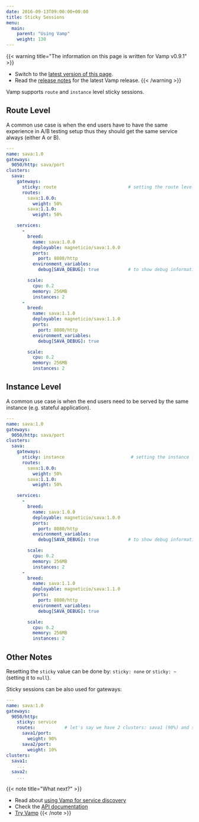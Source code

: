 ```yaml
---
date: 2016-09-13T09:00:00+00:00
title: Sticky Sessions
menu:
  main:
    parent: "Using Vamp"
    weight: 130
---
```


{{< warning title="The information on this page is written for Vamp v0.9.1" >}}

* Switch to the [latest version of this page](/documentation/using-vamp/sticky-sessions).
* Read the [release notes](/documentation/release-notes/latest) for the latest Vamp release.
{{< /warning >}}

Vamp supports `route` and `instance` level sticky sessions.

## Route Level

A common use case is when the end users have to have the same experience in A/B testing setup thus they should get the same service always (either A or B).

```yaml
---
name: sava:1.0
gateways:
  9050/http: sava/port
clusters:
  sava:
    gateways:
      sticky: route                           # setting the route level
      routes:
        sava:1.0.0:
          weight: 50%
        sava:1.1.0:
          weight: 50%

    services:
      -
        breed:
          name: sava:1.0.0
          deployable: magneticio/sava:1.0.0
          ports:
            port: 8080/http
          environment_variables:
            debug[SAVA_DEBUG]: true           # to show debug information such as instance id

        scale:
          cpu: 0.2
          memory: 256MB
          instances: 2
      -
        breed:
          name: sava:1.1.0
          deployable: magneticio/sava:1.1.0
          ports:
            port: 8080/http
          environment_variables:
            debug[SAVA_DEBUG]: true

        scale:
          cpu: 0.2
          memory: 256MB
          instances: 2
```



## Instance Level

A common use case is when the end users need to be served by the same instance (e.g. stateful application).

```yaml
---
name: sava:1.0
gateways:
  9050/http: sava/port
clusters:
  sava:
    gateways:
      sticky: instance                         # setting the instance level
      routes:
        sava:1.0.0:
          weight: 50%
        sava:1.1.0:
          weight: 50%

    services:
      -
        breed:
          name: sava:1.0.0
          deployable: magneticio/sava:1.0.0
          ports:
            port: 8080/http
          environment_variables:
            debug[SAVA_DEBUG]: true           # to show debug information such as instance id

        scale:
          cpu: 0.2
          memory: 256MB
          instances: 2
      -
        breed:
          name: sava:1.1.0
          deployable: magneticio/sava:1.1.0
          ports:
            port: 8080/http
          environment_variables:
            debug[SAVA_DEBUG]: true

        scale:
          cpu: 0.2
          memory: 256MB
          instances: 2
```

## Other Notes

Resetting the `sticky` value can be done by: `sticky: none` or `sticky: ~` (setting it to `null`).

Sticky sessions can be also used for gateways:

```yaml
---
name: sava:1.0
gateways:
  9050/http:
    sticky: service
    routes:           # let's say we have 2 clusters: sava1 (90%) and sava2 (10%)
      sava1/port:   
        weight: 90%
      sava2/port:
        weight: 10%
clusters:
  sava1:
    ...
  sava2:
    ...
```

{{< note title="What next?" >}}
* Read about [using Vamp for service discovery](/documentation/using-vamp/v0.9.1/service-discovery/)
* Check the [API documentation](/documentation/api/v0.9.1/api-reference)
* [Try Vamp](/documentation/installation/hello-world)
{{< /note >}}
